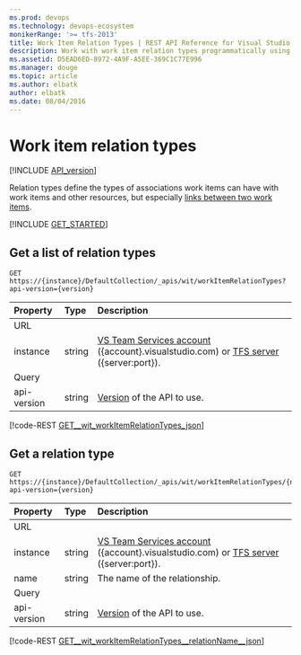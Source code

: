 ```yaml
---
ms.prod: devops
ms.technology: devops-ecosystem
monikerRange: '>= tfs-2013'
title: Work Item Relation Types | REST API Reference for Visual Studio Team Services and Team Foundation Server
description: Work with work item relation types programmatically using the REST APIs for Visual Studio Team Services and Team Foundation Server. 
ms.assetid: D5EAD6ED-8972-4A9F-A5EE-369C1C77E996
ms.manager: douge
ms.topic: article
ms.author: elbatk
author: elbatk
ms.date: 08/04/2016
---
```


# Work item relation types
[!INCLUDE [API_version](../_data/version.md)]

Relation types define the types of associations work items can have with work items and other resources,
but especially [links between two work items](http://msdn.microsoft.com/en-us/library/dd293534.aspx).

[!INCLUDE [GET_STARTED](../_data/get-started.md)]

## Get a list of relation types
<a name="getalistofrelationtypes" />

```no-highlight
GET https://{instance}/DefaultCollection/_apis/wit/workItemRelationTypes?api-version={version}
```

| Property  	| Type 		| Description 
|:--------------|:----------|:---------------------------
| URL
| instance      | string    | [VS Team Services account](/vsts/integrate/get-started/rest/basics) ({account}.visualstudio.com) or [TFS server](/vsts/integrate/get-started/rest/basics) ({server:port}).
| Query
| api-version   | string    | [Version](../../concepts/rest-api-versioning.md) of the API to use.

[!code-REST [GET__wit_workItemRelationTypes_json](./_data/relationTypes/GET__wit_workItemRelationTypes.json)]


## Get a relation type

```no-highlight
GET https://{instance}/DefaultCollection/_apis/wit/workItemRelationTypes/{name}?api-version={version}
```

| Property  	| Type 		| Description 
|:--------------|:----------|:---------------------------
| URL
| instance      | string    | [VS Team Services account](/vsts/integrate/get-started/rest/basics) ({account}.visualstudio.com) or [TFS server](/vsts/integrate/get-started/rest/basics) ({server:port}).
| name          | string    | The name of the relationship.
| Query
| api-version   | string    | [Version](../../concepts/rest-api-versioning.md) of the API to use.

[!code-REST [GET__wit_workItemRelationTypes__relationName__json](./_data/relationTypes/GET__wit_workItemRelationTypes__relationName_.json)]
